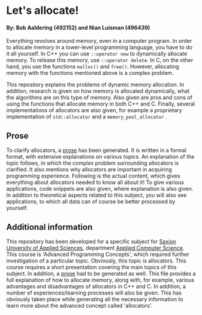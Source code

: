 # Let's allocate!
#### By: Bob Aaldering (492152) and Nian Luisman (496439)

Everything revolves around memory, even in a computer program. In order to allocate memory in a lower-level programming language, you have to do it all yourself. In C++ you can use `::operator new` to dynamically allocate memory. To release this memory, use `::operator delete`. In C, on the other hand, you use the functions `malloc()` and `free()`. However, allocating memory with the functions mentioned above is a complex problem.

This repository explains the problems of dynamic memory allocation. In addition, research is given on how memory is allocated dynamically, what the algorithms are on this type of memory. Also given are pros and cons of using the functions that allocate memory in both C++ and C. Finally, several implementations of allocators are also given, for example a proprietary implementation of `std::allocator` and a `memory_pool_allocator` .

## Prose

To clarify allocators, a [prose](PROSE.md) has been generated. It is written in a formal format, with extensive explanations on various topics.
An explanation of the topic follows, in which the complex problem surrounding allocators is clarified. It also mentions why allocators are important in acquiring programming experience. Following is the actual content, which gives everything about allocators needed to know all about it!
To give various applications, code snippets are also given, where explanation is also given. 
In addition to theoretical aspects related to this subject, you will also see applications, to which all data can of course be better processed by yourself.

## Additional information

This repository has been developed for a specific subject for [Saxion University of Applied Sciences](https://www.saxion.edu), department [Applied Computer Science](https://www.saxion.edu/programmes/bachelor/applied-computer-science). This course is 'Advanced Programming Concepts', which required further investigation of a particular topic. Obviously, this topic is allocators.
This course requires a short presentation covering the main topics of this subject. In addition, a [prose](PROSE.md) had to be generated as well. This file provides a full explanation of how to allocate memory, along with, for example, various advantages and disadvantages of allocators in C++ and C. In addition, a number of experiences/learning processes will also be given. This has obviously taken place while generating all the necessary information to learn more about the advanced concept called 'allocators'.